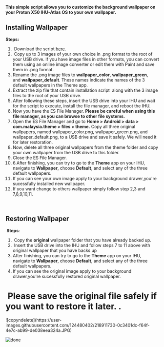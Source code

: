 <p dir="auto" data-sourcepos="1:1-1:122"><strong>This simple script allows you to customize the background wallpaper on your Proton X50 IHU-Atlas OS to your own wallpaper.</strong></p>
<h2 dir="auto"><a id="user-content-installing-wallpaper" class="anchor" href="https://github.com/silentshadow88/Mod-Wallpaper-for-Proton-X50-Atlas-OS#installing-wallpaper"></a><a id="user-content-installing-wallpaper" href="https://github.com/silentshadow88/Mod-Wallpaper-for-Proton-X50-Atlas-OS/edit/main/README.md#installing-wallpaper"></a><strong>Installing Wallpaper</strong></h2>
<p dir="auto"><strong>Steps:</strong></p>
<ol dir="auto">
<li dir="auto">&nbsp;Download the script&nbsp;<a href="https://drive.google.com/file/d/1aSx02853attAaX7MMRAXsLPV9SLAEyuL/view?usp=share_link" rel="nofollow">here</a>.</li>
<li dir="auto">&nbsp;Copy up to 3 images of your own choice in .png format to the root of your USB drive. If you have image files in other formats, you can convert them using an online image converter or edit them with Paint and save them in .png format.</li>
<li dir="auto">Rename the .png image files to&nbsp;<strong>wallpaper_color</strong>,&nbsp;<strong>wallpaper_green</strong>, and&nbsp;<strong>wallpaper_default</strong>. These names indicate the names of the 3 default wallpapers in the Theme app.</li>
<li dir="auto">Extract the zip file that contain installation script&nbsp; along with the 3 image files to the root of your USB drive.</li>
<li dir="auto">After following these steps, insert the USB drive into your IHU and wait for the script to execute, install the file manager, and reboot the IHU.</li>
<li dir="auto">Now you have the ES File Manager. <strong>Please be careful when using this file manager, as you can browse to other file systems.</strong></li>
<li dir="auto">Open the ES File Manager and go to <strong>Home &gt; Android &gt; data &gt; com.malaysia.theme &gt; files &gt; theme.</strong> Copy all three original wallpapers, named wallpaper_color.png, wallpaper_green.png, and wallpaper_default.png, to a USB drive and save it safely. We will need it for later restoration.</li>
<li dir="auto">Now, delete all three original wallpapers from the theme folder and copy your own wallpaper from the USB drive to this folder.</li>
<li dir="auto">Close the ES File Manager.</li>
<li dir="auto">6.After finishing, you can try to go to the&nbsp;<strong>Theme</strong>&nbsp;app on your IHU, navigate to&nbsp;<strong>Wallpaper</strong>, choose&nbsp;<strong>Default</strong>, and select any of the three default wallpapers.</li>
<li dir="auto">If you can see your own image apply to your background drawer,you're sucessfully installed new wallpaper.</li>
<li dir="auto">If you want change to others wallpaper simply follow step 2,3 and 7,8,9,10,11.</li>
</ol>
<p dir="auto">&nbsp;</p>
<h2 dir="auto"><a id="user-content-restoring-wallpaper" class="anchor" href="https://github.com/silentshadow88/Mod-Wallpaper-for-Proton-X50-Atlas-OS#restoring-wallpaper"></a><strong>Restoring Wallpaper</strong></h2>
<p dir="auto"><strong>&nbsp;</strong><strong>Steps</strong>:</p>
<div dir="auto">
<div dir="auto">
<div dir="auto">
<div dir="auto">
<div dir="auto">
<div dir="auto">
<ol dir="auto">
<li>&nbsp;Copy the&nbsp;<strong>original</strong>&nbsp;wallpaper folder that you have already backed up.</li>
<li>&nbsp;Insert the USB drive into the IHU and follow steps 7 to 11 above with original wallpaper that you have backs up</li>
<li>After finishing, you can try to go to the&nbsp;<strong>Theme</strong>&nbsp;app on your IHU, navigate to&nbsp;<strong>Wallpaper</strong>, choose&nbsp;<strong>Default</strong>, and select any of the three default wallpapers.</li>
<li>If you can see&nbsp;the original image apply to your background drawer,you're sucessfully&nbsp;restored original wallpaper.</li>
</ol>
<h1 dir="auto"><a id="user-content-this-script-backs-up-the-original-wallpaper-to-a-usb-drive-please-save-the-original-file-safely-if-you-want-to-restore-it-later-if-you-want-to-create-another-wallpaper-simply-insert-your-newly-created-wallpaper-into-the-original-folder-and-run-the-restoration-script" class="anchor" href="https://github.com/silentshadow88/Mod-Wallpaper-for-Proton-X50-Atlas-OS#this-script-backs-up-the-original-wallpaper-to-a-usb-drive-please-save-the-original-file-safely-if-you-want-to-restore-it-later-if-you-want-to-create-another-wallpaper-simply-insert-your-newly-created-wallpaper-into-the-original-folder-and-run-the-restoration-script"></a>&nbsp;Please save the original file safely if you want to restore it later. .</h1>
</div>
![copyndelete](https://user-images.githubusercontent.com/124480402/218911730-0c3401dc-f64f-4e7c-ab99-de038eea324a.JPG)

![done](https://user-images.githubusercontent.com/124480402/218898883-94ef254e-b8fc-4d66-9041-3d25386e7d54.jpg)

